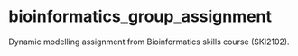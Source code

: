 # bioinformatics_group_assignment
Dynamic modelling assignment from Bioinformatics skills course (SKI2102).

